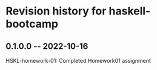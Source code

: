 # Revision history for haskell-bootcamp

## 0.1.0.0 -- 2022-10-16

HSKL-homework-01: Completed Homework01 assignment
